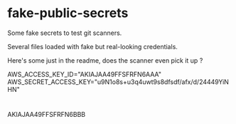 # fake-public-secrets
Some fake secrets to test git scanners.

Several files loaded with fake but real-looking credentials.

Here's some just in the readme, does the scanner even pick it up ?

AWS_ACCESS_KEY_ID="AKIAJAA49FFSFRFN6AAA"
AWS_SECRET_ACCESS_KEY="u9N1o8s+u3q4uwt9s8dfsdf/afx/d/24449YiNHN"


#
AKIAJAA49FFSFRFN6BBB
